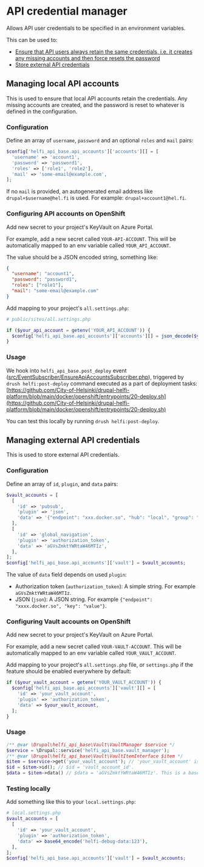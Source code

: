 # API credential manager

Allows API user credentials to be specified in an environment variables.

This can be used to:
 - [Ensure that API users always retain the same credentials, i.e. it creates any missing accounts and then force resets the password](#managing-local-api-accounts)
 - [Store external API credentials](#managing-external-api-credentials)

## Managing local API accounts

This is used to ensure that local API accounts retain the credentials. Any missing accounts are created, and the password is reset to whatever is defined in the configuration.

### Configuration

Define an array of `username`, `password` and an optional `roles` and `mail` pairs:

```php
$config['helfi_api_base.api_accounts']['accounts'][] = [
  'username' => 'account1',
  'password' => 'password1',
  'roles' => ['role1', 'role2'],
  'mail' => 'some-email@example.com',
];
```

If no `mail` is provided, an autogenerated email address like `drupal+$username@hel.fi` is used. For example: `drupal+account1@hel.fi`.

### Configuring API accounts on OpenShift

Add new secret to your project's KeyVault on Azure Portal.

For example, add a new secret called `YOUR-API-ACCOUNT`. This will be automatically mapped to an env variable called `YOUR_API_ACCOUNT`.

The value should be a JSON encoded string, something like:
```json
{
  "username": "account1",
  "password": "password1",
  "roles": ["role1"],
  "mail": "some-email@example.com"
}
```

Add mapping to your project's `all.settings.php`:
```php
# public/sites/all.settings.php

if ($your_api_account = getenv('YOUR_API_ACCOUNT')) {
  $config['helfi_api_base.api_accounts']['accounts'][] = json_decode($your_api_account, TRUE);
}
```

### Usage

We hook into `helfi_api_base.post_deploy` event ([src/EventSubscriber/EnsureApiAccountsSubscriber.php](/src/EventSubscriber/EnsureApiAccountsSubscriber.php)), triggered by `drush helfi:post-deploy` command executed as a part of deployment tasks: [https://github.com/City-of-Helsinki/drupal-helfi-platform/blob/main/docker/openshift/entrypoints/20-deploy.sh](https://github.com/City-of-Helsinki/drupal-helfi-platform/blob/main/docker/openshift/entrypoints/20-deploy.sh)

You can test this locally by running `drush helfi:post-deploy`.

## Managing external API credentials

This is used to store external API credentials.

### Configuration

Define an array of `id`, `plugin`, and `data` pairs:

```php
$vault_accounts = [
  [
    'id' => 'pubsub',
    'plugin' => 'json',
    'data' => '{"endpoint": "xxx.docker.so", "hub": "local", "group": "invalidate_cache", "access_key": "<access-key>"}',
  ],
  [
    'id' => 'global_navigation',
    'plugin' => 'authorization_token',
    'data' => 'aGVsZmktYWRtaW46MTIz',
  ],
];
$config['helfi_api_base.api_accounts']['vault'] = $vault_accounts;
```

The value of `data` field depends on used `plugin`:

- Authorization token (`authorization_token`): A simple string. For example `aGVsZmktYWRtaW46MTIz`.
- JSON (`json`): A JSON string. For example `{"endpoint": "xxxx.docker.so", "key": "value"}`.

### Configuring Vault accounts on OpenShift

Add new secret to your project's KeyVault on Azure Portal.

For example, add a new secret called `YOUR-VAULT-ACCOUNT`. This will be automatically mapped to an env variable called `YOUR_VAULT_ACCOUNT`.

Add mapping to your project's `all.settings.php` file, or `settings.php` if the feature should be enabled everywhere by default:

```php
if ($your_vault_account = getenv('YOUR_VAULT_ACCOUNT')) {
  $config['helfi_api_base.api_accounts']['vault'][] = [
    'id' => 'your_vault_account',
    'plugin' => 'authorization_token',
    'data' => $your_vault_account,
  ];
}
```

### Usage

```php
/** @var \Drupal\helfi_api_base\Vault\VaultManager $service */
$service = \Drupal::service('helfi_api_base.vault_manager');
/** @var \Drupal\helfi_api_base\Vault\VaultItemInterface $item */
$item = $service->get('your_vault_account'); // 'your_vault_account' is the ID previously defined in YOUR_VAULT_ACCOUNT.
$id = $item->id(); // $id = 'vault_account_id'.
$data = $item->data() // $data = 'aGVsZmktYWRtaW46MTIz'. This is a base64 encoded basic auth token (helfi-admin:123).
```

### Testing locally

Add something like this to your `local.settings.php`:

```php
# local.settings.php
$vault_accounts = [
  [
    'id' => 'your_vault_account',
    'plugin' => 'authorization_token',
    'data' => base64_encode('helfi-debug-data:123'),
  ],
];
$config['helfi_api_base.api_accounts']['vault'] = $vault_accounts;
```

